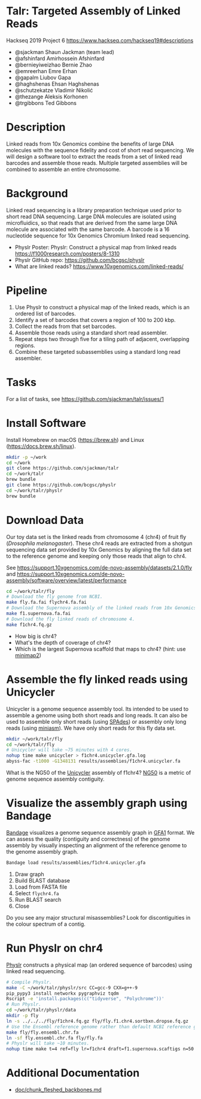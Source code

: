# Talr: Targeted Assembly of Linked Reads

Hackseq 2019 Project 6
<https://www.hackseq.com/hackseq19#descriptions>

- @sjackman Shaun Jackman (team lead)
- @afshinfard Amirhossein Afshinfard
- @bernieyiweizhao Bernie Zhao
- @emreerhan Emre Erhan
- @gapalm Liubov Gapa
- @haghshenas Ehsan Haghshenas
- @schutzekatze Vladimir Nikolić
- @thezange Aleksis Korhonen
- @trgibbons Ted Gibbons

# Description

Linked reads from 10x Genomics combine the benefits of large DNA molecules with the sequence fidelity and cost of short read sequencing. We will design a software tool to extract the reads from a set of linked read barcodes and assemble those reads. Multiple targeted assemblies will be combined to assemble an entire chromosome.

# Background

Linked read sequencing is a library preparation technique used prior to short read DNA sequencing. Large DNA molecules are isolated using microfluidics, so that reads that are derived from the same large DNA molecule are associated with the same barcode. A barcode is a 16 nucleotide sequence for 10x Genomics Chromium linked read sequencing.

- Physlr Poster: Physlr: Construct a physical map from linked reads <https://f1000research.com/posters/8-1310>
- Physlr GitHub repo: <https://github.com/bcgsc/physlr>
- What are linked reads? <https://www.10xgenomics.com/linked-reads/>

# Pipeline

1. Use Physlr to construct a physical map of the linked reads, which is an ordered list of barcodes.
2. Identify a set of barcodes that covers a region of 100 to 200 kbp.
3. Collect the reads from that set barcodes.
4. Assemble those reads using a standard short read assembler.
5. Repeat steps two through five for a tiling path of adjacent, overlapping regions.
6. Combine these targeted subassemblies using a standard long read assembler.

# Tasks

For a list of tasks, see <https://github.com/sjackman/talr/issues/1>

# Install Software

Install Homebrew on macOS (<https://brew.sh>) and Linux (<https://docs.brew.sh/linux>).

```sh
mkdir -p ~/work
cd ~/work
git clone https://github.com/sjackman/talr
cd ~/work/talr
brew bundle
git clone https://github.com/bcgsc/physlr
cd ~/work/talr/physlr
brew bundle
```

# Download Data

Our toy data set is the linked reads from chromosome 4 (chr4) of fruit fly (*Drosophila melanogaster*). These chr4 reads are extracted from a shotgun sequencing data set provided by 10x Genomics by aligning the full data set to the reference genome and keeping only those reads that align to chr4.

See <https://support.10xgenomics.com/de-novo-assembly/datasets/2.1.0/fly>
and <https://support.10xgenomics.com/de-novo-assembly/software/overview/latest/performance>

```sh
cd ~/work/talr/fly
# Download the fly genome from NCBI.
make fly.fa.fai flychr4.fa.fai
# Download the Supernova assembly of the linked reads from 10x Genomics.
make f1.supernova.fa.fai
# Download the fly linked reads of chromosome 4.
make f1chr4.fq.gz
```

- How big is chr4?
- What's the depth of coverage of chr4?
- Which is the largest Supernova scaffold that maps to chr4? (hint: use [minimap2](https://github.com/lh3/minimap2))

# Assemble the fly linked reads using Unicycler

Unicycler is a genome sequence assembly tool. Its intended to be used to assemble a genome using both short reads and long reads. It can also be used to assemble only short reads (using [SPAdes](https://github.com/ablab/spades)) or assembly only long reads (using [miniasm](https://github.com/lh3/miniasm)). We have only short reads for this fly data set.

```sh
mkdir ~/work/talr/fly
cd ~/work/talr/fly
# Unicycler will take ~75 minutes with 4 cores.
nohup time make unicycler > f1chr4.unicycler.gfa.log
abyss-fac -t1000 -G1348131 results/assemblies/f1chr4.unicycler.fa
```

What is the NG50 of the [Unicycler](https://github.com/rrwick/Unicycler) assembly of f1chr4? [NG50](https://en.wikipedia.org/wiki/N50,_L50,_and_related_statistics) is a metric of genome sequence assembly contiguity.

# Visualize the assembly graph using Bandage

[Bandage](https://github.com/rrwick/Bandage) visualizes a genome sequence assembly graph in [GFA1](https://github.com/GFA-spec/GFA-spec/blob/master/GFA1.md) format. We can assess the quality (contiguity and correctness) of the genome assembly by visually inspecting an alignment of the reference genome to the genome assembly graph.

```sh
Bandage load results/assemblies/f1chr4.unicycler.gfa
```

1. Draw graph
2. Build BLAST database
3. Load from FASTA file
4. Select `flychr4.fa`
5. Run BLAST search
6. Close

Do you see any major structural misassemblies? Look for discontiguities in the colour spectrum of a contig.

# Run Physlr on chr4

[Physlr](https://github.com/bcgsc/physlr) constructs a physical map (an ordered sequence of barcodes) using linked read sequencing.

```sh
# Compile Physlr.
make -C ~/work/talr/physlr/src CC=gcc-9 CXX=g++-9
pip_pypy3 install networkx pygraphviz tqdm
Rscript -e 'install.packages(c("tidyverse", "Polychrome"))'
# Run Physlr.
cd ~/work/talr/physlr/data
mkdir -p fly
ln -s ../../../fly/f1chr4.fq.gz fly/fly.f1.chr4.sortbxn.dropse.fq.gz
# Use the Ensembl reference genome rather than default NCBI reference genome.
make fly/fly.ensembl.chr.fa
ln -sf fly.ensembl.chr.fa fly/fly.fa
# Physlr will take ~10 minutes.
nohup time make t=4 ref=fly lr=f1chr4 draft=f1.supernova.scaftigs n=50 f1chr4.k32-w32.n100-1000.c2-x.physlr.overlap.n50.mol.backbone.fleshed.path >f1chr4.k32-w32.n100-1000.c2-x.physlr.overlap.n50.mol.backbone.fleshed.path.log
```

# Additional Documentation

- [doc/chunk_fleshed_backbones.md](doc/chunk_fleshed_backbones.md)
